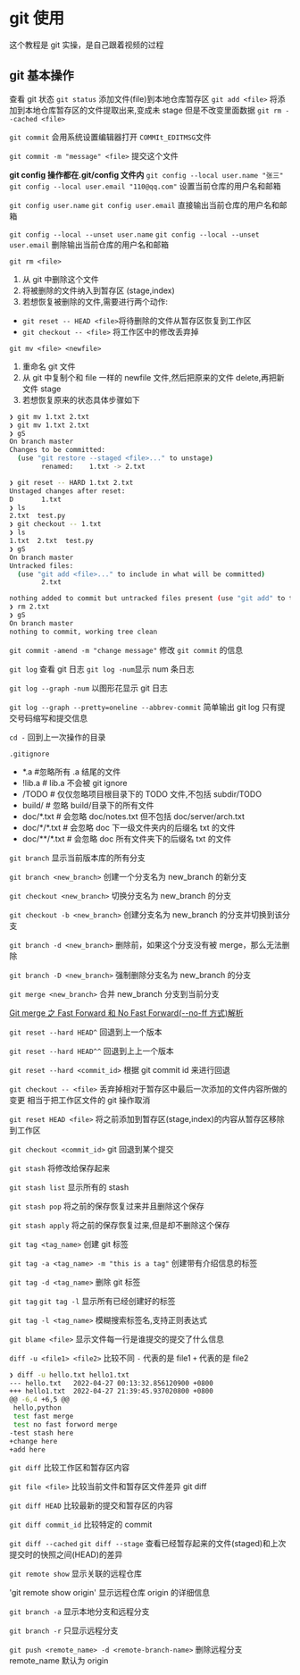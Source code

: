 # git 使用

这个教程是 git 实操，是自己跟着视频的过程

## git 基本操作

查看 git 状态
`git status`
添加文件(file)到本地仓库暂存区
`git add <file>`
将添加到本地仓库暂存区的文件提取出来,变成未 stage 但是不改变里面数据
`git rm --cached <file>`

`git commit`
会用系统设置编辑器打开 `COMMIt_EDITMSG`文件

`git commit -m "message" <file>`
提交这个文件

**git config 操作都在.git/config 文件内**
`git config --local user.name "张三"`
`git config --local user.email "110@qq.com"`
设置当前仓库的用户名和邮箱

`git config user.name`
`git config user.email`
直接输出当前仓库的用户名和邮箱

`git config --local --unset user.name`
`git config --local --unset user.email`
删除输出当前仓库的用户名和邮箱

`git rm <file>`

1. 从 git 中删除这个文件
2. 将被删除的文件纳入到暂存区 (stage,index)
3. 若想恢复被删除的文件,需要进行两个动作:

- `git reset -- HEAD <file>`将待删除的文件从暂存区恢复到工作区
- `git checkout -- <file>` 将工作区中的修改丢弃掉

`git mv <file> <newfile>`

1. 重命名 git 文件
2. 从 git 中复制个和 file 一样的 newfile 文件,然后把原来的文件 delete,再把新文件 stage
3. 若想恢复原来的状态具体步骤如下

```sh
❯ git mv 1.txt 2.txt
❯ git mv 1.txt 2.txt
❯ gS
On branch master
Changes to be committed:
  (use "git restore --staged <file>..." to unstage)
        renamed:    1.txt -> 2.txt

❯ git reset -- HARD 1.txt 2.txt
Unstaged changes after reset:
D       1.txt
❯ ls
2.txt  test.py
❯ git checkout -- 1.txt
❯ ls
1.txt  2.txt  test.py
❯ gS
On branch master
Untracked files:
  (use "git add <file>..." to include in what will be committed)
        2.txt

nothing added to commit but untracked files present (use "git add" to track)
❯ rm 2.txt
❯ gS
On branch master
nothing to commit, working tree clean
```

`git commit -amend -m "change message"`
修改 `git commit` 的信息

`git log`
查看 git 日志
`git log -num`显示 num 条日志

`git log --graph -num`
以图形花显示 git 日志

`git log --graph --pretty=oneline --abbrev-commit`
简单输出 git log 只有提交号码缩写和提交信息

`cd -`
回到上一次操作的目录

`.gitignore`

- \*.a #忽略所有 .a 结尾的文件
- !lib.a # lib.a 不会被 git ignore
- /TODO # 仅仅忽略项目根目录下的 TODO 文件,不包括 subdir/TODO
- build/ # 忽略 build/目录下的所有文件
- doc/\*.txt # 会忽略 doc/notes.txt 但不包括 doc/server/arch.txt
- doc/\*/\*.txt # 会忽略 doc 下一级文件夹内的后缀名 txt 的文件
- doc/\*\*/\*.txt # 会忽略 doc 所有文件夹下的后缀名 txt 的文件

`git branch`
显示当前版本库的所有分支

`git branch <new_branch>`
创建一个分支名为 new_branch 的新分支

`git checkout <new_branch>`
切换分支名为 new_branch 的分支

`git checkout -b <new_branch>`
创建分支名为 new_branch 的分支并切换到该分支

`git branch -d <new_branch>`
删除前，如果这个分支没有被 merge，那么无法删除

`git branch -D <new_branch>`
强制删除分支名为 new_branch 的分支

`git merge <new_branch>`
合并 new_branch 分支到当前分支

[Git merge 之 Fast Forward 和 No Fast Forward(--no-ff 方式)解析](https://blog.csdn.net/lzb348110175/article/details/93479318)

`git reset --hard HEAD^`
回退到上一个版本

`git reset --hard HEAD^^`
回退到上上一个版本

`git reset --hard <commit_id>`
根据 git commit id 来进行回退

`git checkout -- <file>`
丢弃掉相对于暂存区中最后一次添加的文件内容所做的变更
相当于把工作区文件的 git 操作取消

`git reset HEAD <file>`
将之前添加到暂存区(stage,index)的内容从暂存区移除到工作区

`git checkout <commit_id>`
git 回退到某个提交

`git stash`
将修改给保存起来

`git stash list`
显示所有的 stash

`git stash pop`
将之前的保存恢复过来并且删除这个保存

`git stash apply`
将之前的保存恢复过来,但是却不删除这个保存

`git tag <tag_name>`
创建 git 标签

`git tag -a <tag_name> -m "this is a tag"`
创建带有介绍信息的标签

`git tag -d <tag_name>`
删除 git 标签

`git tag` `git tag -l`
显示所有已经创建好的标签

`git tag -l <tag_name>`
模糊搜索标签名,支持正则表达式

`git blame <file>`
显示文件每一行是谁提交的提交了什么信息

`diff -u <file1> <file2>`
比较不同
`-` 代表的是 file1
`+` 代表的是 file2

```sh
❯ diff -u hello.txt hello1.txt
--- hello.txt   2022-04-27 00:13:32.856120900 +0800
+++ hello1.txt  2022-04-27 21:39:45.937020800 +0800
@@ -6,4 +6,5 @@
 hello,python
 test fast merge
 test no fast forword merge
-test stash here
+change here
+add here
```

`git diff`
比较工作区和暂存区内容

`git file <file>`
比较当前文件和暂存区文件差异 git diff

`git diff HEAD`
比较最新的提交和暂存区的内容

`git diff commit_id`
比较特定的 commit

`git diff --cached` `git diff --stage`
查看已经暂存起来的文件(staged)和上次提交时的快照之间(HEAD)的差异

`git remote show`
显示关联的远程仓库

'git remote show origin'
显示远程仓库 origin 的详细信息

`git branch -a`
显示本地分支和远程分支

`git branch -r`
只显示远程分支

`git push <remote_name> -d <remote-branch-name>`
删除远程分支
remote_name 默认为 origin
